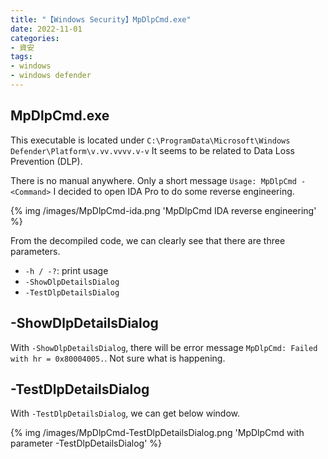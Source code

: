 ```yaml
---
title: "【Windows Security】MpDlpCmd.exe"
date: 2022-11-01
categories:
- 資安
tags:
- windows
- windows defender
---
```


## MpDlpCmd.exe

This executable is located under `C:\ProgramData\Microsoft\Windows Defender\Platform\v.vv.vvvv.v-v`
It seems to be related to Data Loss Prevention (DLP).

There is no manual anywhere. Only a short message `Usage: MpDlpCmd -<Command>`
I decided to open IDA Pro to do some reverse engineering.

{% img /images/MpDlpCmd-ida.png 'MpDlpCmd IDA reverse engineering' %}

From the decompiled code, we can clearly see that there are three parameters.
- `-h / -?`: print usage
- `-ShowDlpDetailsDialog`
- `-TestDlpDetailsDialog`

## -ShowDlpDetailsDialog

With `-ShowDlpDetailsDialog`, there will be error message `MpDlpCmd: Failed with hr = 0x80004005.`.
Not sure what is happening.

## -TestDlpDetailsDialog

With `-TestDlpDetailsDialog`, we can get below window.

{% img /images/MpDlpCmd-TestDlpDetailsDialog.png 'MpDlpCmd with parameter -TestDlpDetailsDialog' %}
